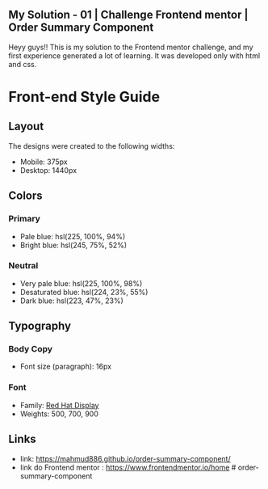 ## My Solution - 01 | Challenge Frontend mentor | Order Summary Component

Heyy guys!!
This is my solution to the Frontend mentor challenge, and my first experience generated a lot of learning. It was developed only with html and css.

# Front-end Style Guide

## Layout

The designs were created to the following widths:

-   Mobile: 375px
-   Desktop: 1440px

## Colors

### Primary

-   Pale blue: hsl(225, 100%, 94%)
-   Bright blue: hsl(245, 75%, 52%)

### Neutral

-   Very pale blue: hsl(225, 100%, 98%)
-   Desaturated blue: hsl(224, 23%, 55%)
-   Dark blue: hsl(223, 47%, 23%)

## Typography

### Body Copy

-   Font size (paragraph): 16px

### Font

-   Family: [Red Hat Display](https://fonts.google.com/specimen/Red+Hat+Display)
-   Weights: 500, 700, 900

## Links

-   link: https://mahmud886.github.io/order-summary-component/
-   link do Frontend mentor : https://www.frontendmentor.io/home
#   o r d e r - s u m m a r y - c o m p o n e n t  
 